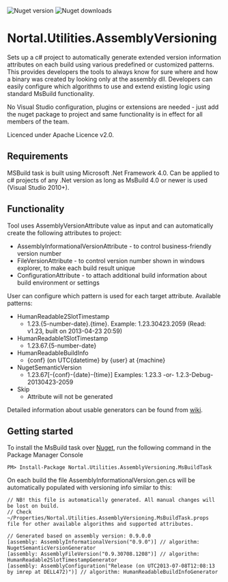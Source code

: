 ![Nuget version](http://img.shields.io/nuget/v/Nortal.Utilities.AssemblyVersioning.MsBuildTask.svg)
![Nuget downloads](http://img.shields.io/nuget/dt/Nortal.Utilities.AssemblyVersioning.MsBuildTask.svg)

Nortal.Utilities.AssemblyVersioning
==================

Sets up a c# project to automatically generate extended version information attributes on each build using various predefined or customized patterns. This provides developers the tools to always know for sure where and how a binary was created by looking only at the assembly dll. 
Developers can easily configure which algorithms to use and extend existing logic using standard MsBuild functionality.

No Visual Studio configuration, plugins or extensions are needed - just add the nuget package to project and same functionality is in effect for all members of the team.

Licenced under Apache Licence v2.0.

Requirements
-------------
MSBuild task is built using Microsoft .Net Framework 4.0. 
Can be applied to c# projects of any .Net version as long as MsBuild 4.0 or newer is used (Visual Studio 2010+).

Functionality
-------------
Tool uses AssemblyVersionAttribute value as input and can automatically create the following attributes to project:
* AssemblyInformationalVersionAttribute - to control business-friendly version number
* FileVersionAttribute - to control version number shown in windows explorer, to make each build result unique
* ConfigurationAttribute - to attach additional build information about build environment or settings

User can configure which pattern is used for each target attribute. Available patterns:
* HumanReadable2SlotTimestamp
  * 1.23.{5-number-date}.{time}.    Example: 1.23.30423.2059 (Read: v1.23, built on 2013-04-23 20:59)
* HumanReadable1SlotTimestamp
  * 1.23.67.{5-number-date}
* HumanReadableBuildInfo
  * {conf} (on UTC{datetime} by {user} at {machine}
* NugetSemanticVersion
  * 1.23.67[-{conf}-{date}-{time}]    Examples: 1.23.3 -or- 1.2.3-Debug-20130423-2059
* Skip
  * Attribute will not be generated

Detailed information about usable generators can be found from <a href="https://github.com/nortal/AssemblyVersioning/wiki/Generator-options">wiki</a>.

Getting started
---------------
To install the MsBuild task over <a href="https://nuget.org/packages/Nortal.Utilities.AssemblyVersioning.MsBuildTask/">Nuget</a>, run the following command in the  Package Manager Console 
```
PM> Install-Package Nortal.Utilities.AssemblyVersioning.MsBuildTask
```
On each build the file AssemblyInformationalVersion.gen.cs will be automatically populated with versioning info similar to this:

```
// NB! this file is automatically generated. All manual changes will be lost on build.
// Check ~/Properties/Nortal.Utilities.AssemblyVersioning.MsBuildTask.props file for other available algorithms and supported attributes.

// Generated based on assembly version: 0.9.0.0
[assembly: AssemblyInformationalVersion("0.9.0")] // algorithm: NugetSemanticVersionGenerator
[assembly: AssemblyFileVersion("0.9.30708.1208")] // algorithm: HumanReadable2SlotTimestampGenerator
[assembly: AssemblyConfiguration("Release (on UTC2013-07-08T12:08:13 by imrep at DELL472)")] // algorithm: HumanReadableBuildInfoGenerator
```

